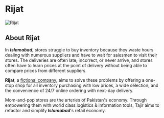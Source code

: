# Rijat 
![Rijat](https://i.imgur.com/9bRrkJD.png)


## About Rijat
In ___Islamabad___, stores struggle to buy inventory because they waste hours dealing with numerous suppliers and have to wait for salesmen to visit their stores. The deliveries are often late, incorrect, or never arrive, and stores often have to learn prices at the point of delivery without being able to compare prices from different suppliers.

__Rijat__, a <ins>fictional company</ins>, aims to solve these problems by offering a one-stop shop for all inventory purchasing with low prices, a wide selection, and the convenience of 24/7 online ordering with next-day delivery. 

Mom-and-pop stores are the arteries of Pakistan's economy. Through empowering them with world class logistics & information tools, Tajir aims to refactor and simplify ___Islamabad___'s retail economy.
